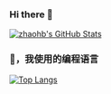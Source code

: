 ### Hi there 👋
[![zhaohb's GitHub Stats](https://github-readme-stats.vercel.app/api?username=zhaohb&show_icons=true&hide=contribs,prs&count_private=true&bg_color=30,77FFD2,6297DB,1EECFF&title_color=fff&text_color=fff&icon_color=fff)](https://github.com/zhaohb)
### 🤔，我使用的编程语言
[![Top Langs](https://github-readme-stats.vercel.app/api/top-langs/?username=zhaohb&layout=compact)](https://github.com/zhaohb)
<!--
**dyedd/dyedd** is a ✨ _special_ ✨ repository because its `README.md` (this file) appears on your GitHub profile.

Here are some ideas to get you started:

- 🔭 I’m currently working on ...
- 🌱 I’m currently learning ...
- 👯 I’m looking to collaborate on ...
- 🤔 I’m looking for help with ...
- 💬 Ask me about ...
- 📫 How to reach me: ...
- 😄 Pronouns: ...
- ⚡ Fun fact: ...
-->

